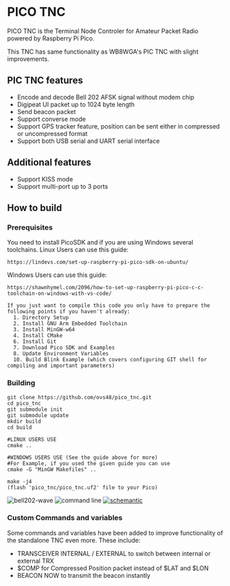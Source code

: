# PICO TNC

PICO TNC is the Terminal Node Controler for Amateur Packet Radio powered by Raspberry Pi Pico.

This TNC has same functionality as WB8WGA's PIC TNC with slight improvements.

## PIC TNC features

- Encode and decode Bell 202 AFSK signal without modem chip
- Digipeat UI packet up to 1024 byte length
- Send beacon packet
- Support converse mode
- Support GPS tracker feature, position can be sent either in compressed or uncompressed format
- Support both USB serial and UART serial interface

## Additional features

- Support KISS mode
- Support multi-port up to 3 ports

## How to build

### Prerequisites

You need to install PicoSDK and if you are using Windows several toolchains.
Linux Users can use this guide:
```
https://lindevs.com/set-up-raspberry-pi-pico-sdk-on-ubuntu/
```
Windows Users can use this guide:
```
https://shawnhymel.com/2096/how-to-set-up-raspberry-pi-pico-c-c-toolchain-on-windows-with-vs-code/

If you just want to compile this code you only have to prepare the following points if you haven't already:
  1. Directory Setup
  2. Install GNU Arm Embedded Toolchain
  3. Install MinGW-w64
  4. Install CMake
  6. Install Git
  7. Download Pico SDK and Examples
  8. Update Environment Variables
  10. Build Blink Example (which covers configuring GIT shell for compiling and important parameters)
```

### Building

```
git clone https://github.com/ovs48/pico_tnc.git
cd pico_tnc
git submodule init
git submodule update
mkdir build
cd build

#LINUX USERS USE
cmake ..

#WINDOWS USERS USE (See the guide above for more)
#For Example, if you used the given guide you can use
cmake -G "MinGW Makefiles" ..

make -j4
(flash 'pico_tnc/pico_tnc.uf2' file to your Pico)
```
![bell202-wave](bell202-wave.png)
![command line](command.png)
[![schemantic](schematic.jpg)](schematic.png)

### Custom Commands and variables

Some commands and variables have been added to improve functionality of the standalone TNC even more. These include:

- TRANSCEIVER INTERNAL / EXTERNAL to switch between internal or external TRX
- $COMP for Compressed Position packet instead of $LAT and $LON
- BEACON NOW to transmit the beacon instantly